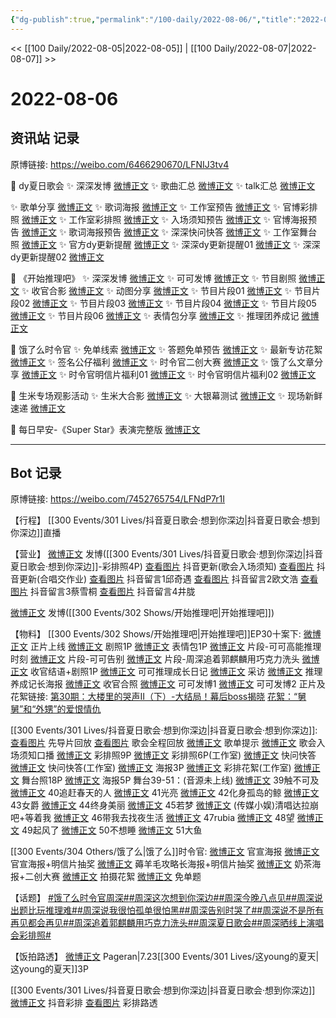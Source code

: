 ```yaml
---
{"dg-publish":true,"permalink":"/100-daily/2022-08-06/","title":"2022-08-06"}
---
```



<< [[100 Daily/2022-08-05\|2022-08-05]] | [[100 Daily/2022-08-07\|2022-08-07]] >>

# 2022-08-06

## 资讯站 记录

原博链接: https://weibo.com/6466290670/LFNIJ3tv4

🎤 dy夏日歌会
✨ 深深发博 [微博正文](https://m.weibo.cn/6466290670/4799457201489526)
✨ 歌曲汇总 [微博正文](https://m.weibo.cn/6466290670/4799617395593208)
✨ talk汇总 [微博正文](https://m.weibo.cn/6466290670/4799619290374268)

✨ 歌单分享 [微博正文](https://m.weibo.cn/6466290670/4799391086939721)
✨ 歌词海报 [微博正文](https://m.weibo.cn/6466290670/4799614131900782)
✨ 工作室预告 [微博正文](https://m.weibo.cn/6466290670/4799462923571205)
✨ 官博彩排照 [微博正文](https://m.weibo.cn/6466290670/4799468635422788)
✨ 工作室彩排照 [微博正文](https://m.weibo.cn/6466290670/4799457584224628)
✨ 入场须知预告 [微博正文](https://m.weibo.cn/6466290670/4799460805183305)
✨ 官博海报预告 [微博正文](https://m.weibo.cn/6466290670/4799499388061292)
✨ 歌词海报预告 [微博正文](https://m.weibo.cn/6466290670/4799571207655221)
✨ 深深快问快答 [微博正文](https://m.weibo.cn/6466290670/4799483797838154)
✨ 工作室舞台照 [微博正文](https://m.weibo.cn/6466290670/4799574454042633)
✨ 官方dy更新提醒 [微博正文](https://m.weibo.cn/6466290670/4799577318228088)
✨ 深深dy更新提醒01 [微博正文](https://m.weibo.cn/6466290670/4799550223812363)
✨ 深深dy更新提醒02 [微博正文](https://m.weibo.cn/6466290670/4799456568153272)

💫 《开始推理吧》
✨ 深深发博 [微博正文](https://m.weibo.cn/6466290670/4799540604961382)
✨ 可可发博 [微博正文](https://m.weibo.cn/6466290670/4799534947370063)
✨ 节目剧照 [微博正文](https://m.weibo.cn/6466290670/4799442709905579)
✨ 收官合影 [微博正文](https://m.weibo.cn/6466290670/4799616421988280)
✨ 动图分享 [微博正文](https://m.weibo.cn/6466290670/4799617528502870)
✨ 节目片段01 [微博正文](https://m.weibo.cn/6466290670/4799528420776493)
✨ 节目片段02 [微博正文](https://m.weibo.cn/6466290670/4799534259768665)
✨ 节目片段03 [微博正文](https://m.weibo.cn/6466290670/4799526798627774)
✨ 节目片段04 [微博正文](https://m.weibo.cn/6466290670/4799522499462750)
✨ 节目片段05 [微博正文](https://m.weibo.cn/6466290670/4799521713820920)
✨ 节目片段06 [微博正文](https://m.weibo.cn/6466290670/4799470900347349)
✨ 表情包分享 [微博正文](https://m.weibo.cn/6466290670/4799457880706977)
✨ 推理团养成记 [微博正文](https://m.weibo.cn/6466290670/4799615683789867)

💫 饿了么时令官
✨ 免单线索 [微博正文](https://m.weibo.cn/6466290670/4799618585988661)
✨ 答题免单预告 [微博正文](https://m.weibo.cn/6466290670/4799399601113038)
✨ 最新专访花絮 [微博正文](https://m.weibo.cn/6466290670/4799487346480198)
✨ 签名公仔福利 [微博正文](https://m.weibo.cn/6466290670/4799590702779696)
✨ 时令官二创大赛 [微博正文](https://m.weibo.cn/6466290670/4799437026891763)
✨ 饿了么文章分享 [微博正文](https://m.weibo.cn/6466290670/4799521144439127)
✨ 时令官明信片福利01 [微博正文](https://m.weibo.cn/6466290670/4799418098516114)
✨ 时令官明信片福利02 [微博正文](https://m.weibo.cn/6466290670/4799434736800998)

💫 生米专场观影活动
✨ 生米大合影 [微博正文](https://m.weibo.cn/6466290670/4799620788781379)
✨ 大银幕测试 [微博正文](https://m.weibo.cn/6466290670/4799392228573272)
✨ 现场新鲜速递 [微博正文](https://m.weibo.cn/6466290670/4799395961504555)

💫 每日早安-《Super Star》表演完整版 [微博正文](https://m.weibo.cn/6466290670/4799388997649303)

---
## Bot 记录

原博链接: https://weibo.com/7452765754/LFNdP7r1I

【行程】
[[300 Events/301 Lives/抖音夏日歌会·想到你深边\|抖音夏日歌会·想到你深边]]直播

【营业】
[微博正文](https://m.weibo.cn/1736988591/4799454714795296) 发博([[300 Events/301 Lives/抖音夏日歌会·想到你深边\|抖音夏日歌会·想到你深边]]-彩排照4P)
[查看图片](https://wx3.sinaimg.cn/large/0088n2Pggy1h4xfnt3yy4j30u01hdwid.jpg) 抖音更新(歌会入场须知)
[查看图片](https://wx4.sinaimg.cn/large/0088n2Pggy1h4xfojkoqej30u01hdjv1.jpg) 抖音更新(合唱交作业)
[查看图片](https://wx4.sinaimg.cn/large/0088n2Pggy1h4xfukmldqj30yi0j5765.jpg) 抖音留言1邱奇遇
[查看图片](https://wx4.sinaimg.cn/large/0088n2Pggy1h4xfu0x13cj30yi0msabm.jpg) 抖音留言2欧文浩
[查看图片](https://wx2.sinaimg.cn/large/0088n2Pggy1h4xftelpkxj30yi0fwq45.jpg) 抖音留言3蔡雪桐
[查看图片](https://wx2.sinaimg.cn/large/0088n2Pggy1h4xfssgzd3j30yi0g875p.jpg) 抖音留言4井胧

[微博正文](https://m.weibo.cn/1736988591/4799539318624976) 发博([[300 Events/302 Shows/开始推理吧\|开始推理吧]])

【物料】
[[300 Events/302 Shows/开始推理吧\|开始推理吧]]EP30十案下:
[微博正文](https://m.weibo.cn/2162247381/4799520548589314) 正片上线
[微博正文](https://m.weibo.cn/2162247381/4799436981535572) 剧照1P
[微博正文](https://m.weibo.cn/2162247381/4799452056128744) 表情包1P
[微博正文](https://m.weibo.cn/2162247381/4799457876509577) 片段-可可高能推理时刻
[微博正文](https://m.weibo.cn/2162247381/4799520909562141) 片段-可可告别
[微博正文](https://m.weibo.cn/2162247381/4799521194775351) 片段-周深追着郭麒麟用巧克力洗头
[微博正文](https://m.weibo.cn/2162247381/4799533856593983) 收官结语+剧照1P
[微博正文](https://m.weibo.cn/2162247381/4799542661480889) 可可推理成长日记
[微博正文](https://m.weibo.cn/2162247381/4799547681803884) 采访
[微博正文](https://m.weibo.cn/2162247381/4799555499988545) 推理养成记长海报
[微博正文](https://m.weibo.cn/2162247381/4799557826777315) 收官合照
[微博正文](https://m.weibo.cn/7736960489/4799534020165867) 可可发博1
[微博正文](https://m.weibo.cn/7736960489/4799555184632573) 可可发博2
正片及花絮链接:
[第30期：大楼里的哭声Ⅱ（下）-大结局！幕后boss揭晓](https://weibo.cn/sinaurl?u=http%3A%2F%2Fm.v.qq.com%2Fplay.html%3Fvid%3Dt0043asm9td%26ptag%3D887)
[花絮：“舅舅”和“外甥”的爱恨情仇](https://weibo.cn/sinaurl?u=https%3A%2F%2Fv.qq.com%2Fx%2Fcover%2Fmzc00200ynivua7%2Fg0043fpg8jx.html)

[[300 Events/301 Lives/抖音夏日歌会·想到你深边\|抖音夏日歌会·想到你深边]]:
[查看图片](https://wx2.sinaimg.cn/large/0088n2Pggy1h4xfxc33s0j30u0172got.jpg) 先导片回放
[查看图片](https://wx3.sinaimg.cn/large/0088n2Pggy1h4xfximqgqj30u0172juj.jpg) 歌会全程回放
[微博正文](https://m.weibo.cn/6466290670/4799391086939721) 歌单提示
[微博正文](https://m.weibo.cn/6020086612/4799459609285120) 歌会入场须知口播
[微博正文](https://m.weibo.cn/6020086612/4799467158766025) 彩排照9P
[微博正文](https://m.weibo.cn/7478855230/4799455155193401) 彩排照6P(工作室)
[微博正文](https://m.weibo.cn/6020086612/4799485940860824) 快问快答
[微博正文](https://m.weibo.cn/7478855230/4799475371480218) 快问快答(工作室)
[微博正文](https://m.weibo.cn/6020086612/4799497353565704) 海报3P
[微博正文](https://m.weibo.cn/7478855230/4799460402795712) 彩排花絮(工作室)
[微博正文](https://m.weibo.cn/7478855230/4799573673121168) 舞台照18P
[微博正文](https://m.weibo.cn/6020086612/4799605444971617) 海报5P
舞台39-51：(音源未上线)
[微博正文](https://m.weibo.cn/6020086612/4799586968802110) 39触不可及
[微博正文](https://m.weibo.cn/6020086612/4799564793517996) 40追赶春天的人
[微博正文](https://m.weibo.cn/6020086612/4799567529255404) 41光亮
[微博正文](https://m.weibo.cn/6020086612/4799778145437558) 42化身孤岛的鲸
[微博正文](https://m.weibo.cn/6020086612/4799571617910903) 43女爵
[微博正文](https://m.weibo.cn/6020086612/4799576328110412) 44终身美丽
[微博正文](https://m.weibo.cn/6020086612/4799577519033762) 45若梦
[微博正文](https://m.weibo.cn/2116890350/4799572272220176) (传媒小娱)清唱达拉崩吧+等着我
[微博正文](https://m.weibo.cn/6020086612/4799580283867204) 46带我去找夜生活
[微博正文](https://m.weibo.cn/6020086612/4799580728989819) 47rubia
[微博正文](https://m.weibo.cn/6020086612/4799597840700613) 48望
[微博正文](https://m.weibo.cn/6020086612/4799585275087678) 49起风了
[微博正文](https://m.weibo.cn/6020086612/4799588781786675) 50不想睡
[微博正文](https://m.weibo.cn/6020086612/4799595220311134) 51大鱼

[[300 Events/304 Others/饿了么\|饿了么]]时令官:
[微博正文](https://m.weibo.cn/1282440983/4799398947852204) 官宣海报
[微博正文](https://m.weibo.cn/7756461320/4799416177789809) 官宣海报+明信片抽奖
[微博正文](https://m.weibo.cn/7756461320/4799433336950311) 薅羊毛攻略长海报+明信片抽奖
[微博正文](https://m.weibo.cn/2606197387/4799423752438578) 奶茶海报+二创大赛
[微博正文](https://m.weibo.cn/2606197387/4799484619660643) 拍摄花絮
[微博正文](https://m.weibo.cn/1282440983/4799589284057413) 免单题

【话题】
[#饿了么时令官周深#](https://s.weibo.com/weibo?q=%23%E9%A5%BF%E4%BA%86%E4%B9%88%E6%97%B6%E4%BB%A4%E5%AE%98%E5%91%A8%E6%B7%B1%23)[#周深这次想到你深边#](https://s.weibo.com/weibo?q=%23%E5%91%A8%E6%B7%B1%E8%BF%99%E6%AC%A1%E6%83%B3%E5%88%B0%E4%BD%A0%E6%B7%B1%E8%BE%B9%23)[#周深今晚八点见#](https://s.weibo.com/weibo?q=%23%E5%91%A8%E6%B7%B1%E4%BB%8A%E6%99%9A%E5%85%AB%E7%82%B9%E8%A7%81%23)[#周深说出题比玩推理难#](https://s.weibo.com/weibo?q=%23%E5%91%A8%E6%B7%B1%E8%AF%B4%E5%87%BA%E9%A2%98%E6%AF%94%E7%8E%A9%E6%8E%A8%E7%90%86%E9%9A%BE%23)[#周深说我很怕孤单很怕黑#](https://s.weibo.com/weibo?q=%23%E5%91%A8%E6%B7%B1%E8%AF%B4%E6%88%91%E5%BE%88%E6%80%95%E5%AD%A4%E5%8D%95%E5%BE%88%E6%80%95%E9%BB%91%23)[#周深告别时哭了#](https://s.weibo.com/weibo?q=%23%E5%91%A8%E6%B7%B1%E5%91%8A%E5%88%AB%E6%97%B6%E5%93%AD%E4%BA%86%23)[#周深说不是所有再见都会再见#](https://s.weibo.com/weibo?q=%23%E5%91%A8%E6%B7%B1%E8%AF%B4%E4%B8%8D%E6%98%AF%E6%89%80%E6%9C%89%E5%86%8D%E8%A7%81%E9%83%BD%E4%BC%9A%E5%86%8D%E8%A7%81%23)[#周深追着郭麒麟用巧克力洗头#](https://s.weibo.com/weibo?q=%23%E5%91%A8%E6%B7%B1%E8%BF%BD%E7%9D%80%E9%83%AD%E9%BA%92%E9%BA%9F%E7%94%A8%E5%B7%A7%E5%85%8B%E5%8A%9B%E6%B4%97%E5%A4%B4%23)[#周深夏日歌会#](https://s.weibo.com/weibo?q=%23%E5%91%A8%E6%B7%B1%E5%A4%8F%E6%97%A5%E6%AD%8C%E4%BC%9A%23)[#周深晒线上演唱会彩排照#](https://s.weibo.com/weibo?q=%23%E5%91%A8%E6%B7%B1%E6%99%92%E7%BA%BF%E4%B8%8A%E6%BC%94%E5%94%B1%E4%BC%9A%E5%BD%A9%E6%8E%92%E7%85%A7%23)

【饭拍路透】
[微博正文](https://m.weibo.cn/7633014126/4799504060777235) Pageran|7.23[[300 Events/301 Lives/这young的夏天\|这young的夏天]]3P

[[300 Events/301 Lives/抖音夏日歌会·想到你深边\|抖音夏日歌会·想到你深边]]
[微博正文](https://m.weibo.cn/5122158435/4799272043942548) 抖音彩排
[查看图片](https://wx4.sinaimg.cn/large/0088n2Pggy1h4xfvitbaxj30u01hdtc7.jpg) 彩排路透
